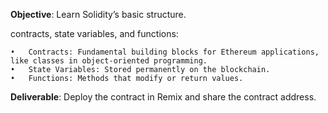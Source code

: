 **Objective**: Learn Solidity’s basic structure.

contracts, state variables, and functions:

    •	Contracts: Fundamental building blocks for Ethereum applications, like classes in object-oriented programming.
    •	State Variables: Stored permanently on the blockchain.
    •	Functions: Methods that modify or return values.

**Deliverable**: Deploy the contract in Remix and share the contract address.
